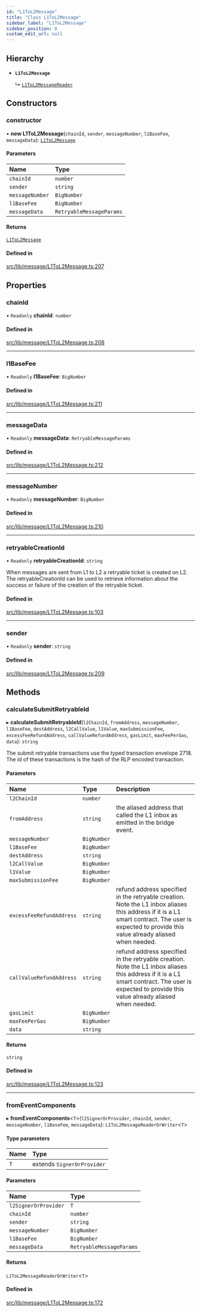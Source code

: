 ```yaml
---
id: "L1ToL2Message"
title: "Class L1ToL2Message"
sidebar_label: "L1ToL2Message"
sidebar_position: 0
custom_edit_url: null
---
```


## Hierarchy

- **`L1ToL2Message`**

  ↳ [`L1ToL2MessageReader`](L1ToL2MessageReader.md)

## Constructors

### constructor

• **new L1ToL2Message**(`chainId`, `sender`, `messageNumber`, `l1BaseFee`, `messageData`): [`L1ToL2Message`](L1ToL2Message.md)

#### Parameters

| Name | Type |
| :------ | :------ |
| `chainId` | `number` |
| `sender` | `string` |
| `messageNumber` | `BigNumber` |
| `l1BaseFee` | `BigNumber` |
| `messageData` | `RetryableMessageParams` |

#### Returns

[`L1ToL2Message`](L1ToL2Message.md)

#### Defined in

[src/lib/message/L1ToL2Message.ts:207](https://github.com/OffchainLabs/arbitrum-sdk/blob/4d1c5a4e2/src/lib/message/L1ToL2Message.ts#L207)

## Properties

### chainId

• `Readonly` **chainId**: `number`

#### Defined in

[src/lib/message/L1ToL2Message.ts:208](https://github.com/OffchainLabs/arbitrum-sdk/blob/4d1c5a4e2/src/lib/message/L1ToL2Message.ts#L208)

___

### l1BaseFee

• `Readonly` **l1BaseFee**: `BigNumber`

#### Defined in

[src/lib/message/L1ToL2Message.ts:211](https://github.com/OffchainLabs/arbitrum-sdk/blob/4d1c5a4e2/src/lib/message/L1ToL2Message.ts#L211)

___

### messageData

• `Readonly` **messageData**: `RetryableMessageParams`

#### Defined in

[src/lib/message/L1ToL2Message.ts:212](https://github.com/OffchainLabs/arbitrum-sdk/blob/4d1c5a4e2/src/lib/message/L1ToL2Message.ts#L212)

___

### messageNumber

• `Readonly` **messageNumber**: `BigNumber`

#### Defined in

[src/lib/message/L1ToL2Message.ts:210](https://github.com/OffchainLabs/arbitrum-sdk/blob/4d1c5a4e2/src/lib/message/L1ToL2Message.ts#L210)

___

### retryableCreationId

• `Readonly` **retryableCreationId**: `string`

When messages are sent from L1 to L2 a retryable ticket is created on L2.
The retryableCreationId can be used to retrieve information about the success or failure of the
creation of the retryable ticket.

#### Defined in

[src/lib/message/L1ToL2Message.ts:103](https://github.com/OffchainLabs/arbitrum-sdk/blob/4d1c5a4e2/src/lib/message/L1ToL2Message.ts#L103)

___

### sender

• `Readonly` **sender**: `string`

#### Defined in

[src/lib/message/L1ToL2Message.ts:209](https://github.com/OffchainLabs/arbitrum-sdk/blob/4d1c5a4e2/src/lib/message/L1ToL2Message.ts#L209)

## Methods

### calculateSubmitRetryableId

▸ **calculateSubmitRetryableId**(`l2ChainId`, `fromAddress`, `messageNumber`, `l1BaseFee`, `destAddress`, `l2CallValue`, `l1Value`, `maxSubmissionFee`, `excessFeeRefundAddress`, `callValueRefundAddress`, `gasLimit`, `maxFeePerGas`, `data`): `string`

The submit retryable transactions use the typed transaction envelope 2718.
The id of these transactions is the hash of the RLP encoded transaction.

#### Parameters

| Name | Type | Description |
| :------ | :------ | :------ |
| `l2ChainId` | `number` |  |
| `fromAddress` | `string` | the aliased address that called the L1 inbox as emitted in the bridge event. |
| `messageNumber` | `BigNumber` |  |
| `l1BaseFee` | `BigNumber` |  |
| `destAddress` | `string` |  |
| `l2CallValue` | `BigNumber` |  |
| `l1Value` | `BigNumber` |  |
| `maxSubmissionFee` | `BigNumber` |  |
| `excessFeeRefundAddress` | `string` | refund address specified in the retryable creation. Note the L1 inbox aliases this address if it is a L1 smart contract. The user is expected to provide this value already aliased when needed. |
| `callValueRefundAddress` | `string` | refund address specified in the retryable creation. Note the L1 inbox aliases this address if it is a L1 smart contract. The user is expected to provide this value already aliased when needed. |
| `gasLimit` | `BigNumber` |  |
| `maxFeePerGas` | `BigNumber` |  |
| `data` | `string` |  |

#### Returns

`string`

#### Defined in

[src/lib/message/L1ToL2Message.ts:123](https://github.com/OffchainLabs/arbitrum-sdk/blob/4d1c5a4e2/src/lib/message/L1ToL2Message.ts#L123)

___

### fromEventComponents

▸ **fromEventComponents**\<`T`\>(`l2SignerOrProvider`, `chainId`, `sender`, `messageNumber`, `l1BaseFee`, `messageData`): `L1ToL2MessageReaderOrWriter`\<`T`\>

#### Type parameters

| Name | Type |
| :------ | :------ |
| `T` | extends `SignerOrProvider` |

#### Parameters

| Name | Type |
| :------ | :------ |
| `l2SignerOrProvider` | `T` |
| `chainId` | `number` |
| `sender` | `string` |
| `messageNumber` | `BigNumber` |
| `l1BaseFee` | `BigNumber` |
| `messageData` | `RetryableMessageParams` |

#### Returns

`L1ToL2MessageReaderOrWriter`\<`T`\>

#### Defined in

[src/lib/message/L1ToL2Message.ts:172](https://github.com/OffchainLabs/arbitrum-sdk/blob/4d1c5a4e2/src/lib/message/L1ToL2Message.ts#L172)
